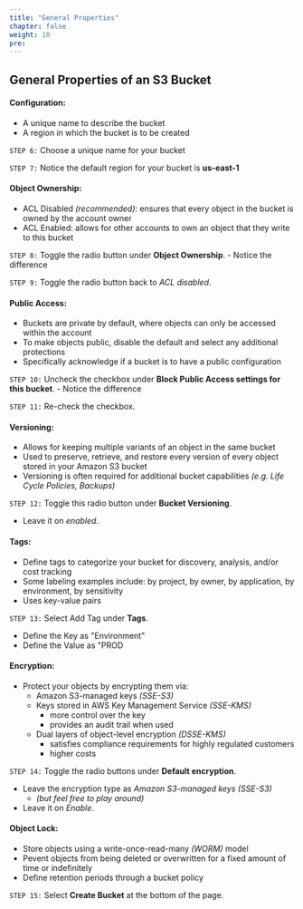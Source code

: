 ```yaml
---
title: "General Properties"
chapter: false
weight: 10
pre:
---
```


## General Properties of an S3 Bucket

#### Configuration:
- A unique name to describe the bucket
- A region in which the bucket is to be created

`STEP 6:`  Choose a unique name for your bucket

`STEP 7:`  Notice the default region for your bucket is **us-east-1**

#### Object Ownership:
- ACL Disabled *(recommended)*:  ensures that every object in the bucket is owned by the account owner
- ACL Enabled:  allows for other accounts to own an object that they write to this bucket

`STEP 8:`  Toggle the radio button under **Object Ownership**.
    - Notice the difference

`STEP 9:`  Toggle the radio button back to *ACL disabled*.

#### Public Access:
- Buckets are private by default, where objects can only be accessed within the account
- To make objects public, disable the default and select any additional protections
- Specifically acknowledge if a bucket is to have a public configuration

`STEP 10:`  Uncheck the checkbox under **Block Public Access settings for this bucket**.
    - Notice the difference

`STEP 11:`  Re-check the checkbox.

#### Versioning:
- Allows for keeping multiple variants of an object in the same bucket
- Used to preserve, retrieve, and restore every version of every object stored in your Amazon S3 bucket
- Versioning is often required for additional bucket capabilities *(e.g. Life Cycle Policies, Backups)*

`STEP 12:`  Toggle this radio button under **Bucket Versioning**.
- Leave it on *enabled*.

#### Tags:
- Define tags to categorize your bucket for discovery, analysis, and/or cost tracking
- Some labeling examples include:  by project, by owner, by application, by environment, by sensitivity
- Uses key-value pairs

`STEP 13:`  Select Add Tag under **Tags**.
- Define the Key as "Environment"
- Define the Value as "PROD

#### Encryption:
- Protect your objects by encrypting them via:
    - Amazon S3-managed keys *(SSE-S3)*
    - Keys stored in AWS Key Management Service *(SSE-KMS)*
        - more control over the key
        - provides an audit trail when used 
    - Dual layers of object-level encryption *(DSSE-KMS)*
        - satisfies compliance requirements for highly regulated customers
        - higher costs

`STEP 14:`  Toggle the radio buttons under **Default encryption**.
- Leave the encryption type as *Amazon S3-managed keys (SSE-S3)*
    - *(but feel free to play around)*
- Leave it on *Enable*.

#### Object Lock:
- Store objects using a write-once-read-many *(WORM)* model
- Pevent objects from being deleted or overwritten for a fixed amount of time or indefinitely
- Define retention periods through a bucket policy

`STEP 15:`  Select **Create Bucket** at the bottom of the page.

